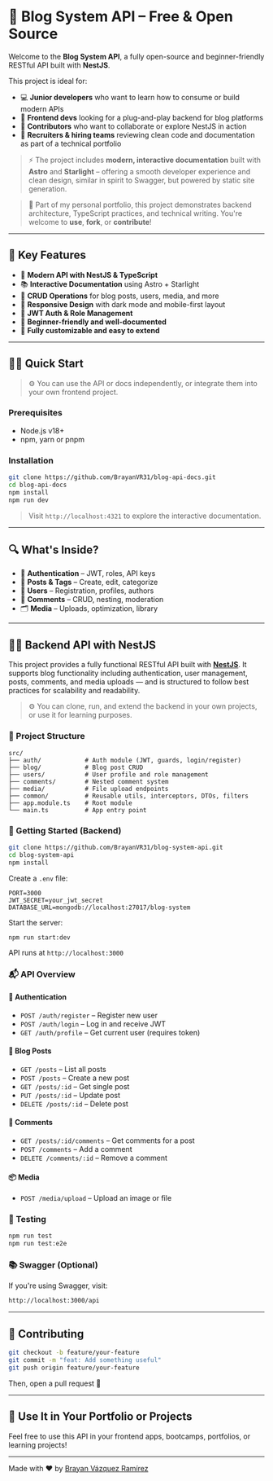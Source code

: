 # 📘 Blog System API – Free & Open Source

Welcome to the **Blog System API**, a fully open-source and beginner-friendly RESTful API built with **NestJS**. 

This project is ideal for:
- 💻 **Junior developers** who want to learn how to consume or build modern APIs
- 🧩 **Frontend devs** looking for a plug-and-play backend for blog platforms
- 🤝 **Contributors** who want to collaborate or explore NestJS in action
- 👀 **Recruiters & hiring teams** reviewing clean code and documentation as part of a technical portfolio

> ⚡ The project includes **modern, interactive documentation** built with **Astro** and **Starlight** – offering a smooth developer experience and clean design, similar in spirit to Swagger, but powered by static site generation.

> 💼 Part of my personal portfolio, this project demonstrates backend architecture, TypeScript practices, and technical writing. You're welcome to **use**, **fork**, or **contribute**!

---

## 🌟 Key Features

- 🚀 **Modern API with NestJS & TypeScript**
- 📚 **Interactive Documentation** using Astro + Starlight
- 📝 **CRUD Operations** for blog posts, users, media, and more
- 🎨 **Responsive Design** with dark mode and mobile-first layout
- 🔐 **JWT Auth & Role Management**
- 🧪 **Beginner-friendly and well-documented**
- 🔧 **Fully customizable and easy to extend**

---

## 🧑‍💻 Quick Start

> ⚙️ You can use the API or docs independently, or integrate them into your own frontend project.

### Prerequisites
- Node.js v18+
- npm, yarn or pnpm

### Installation
```bash
git clone https://github.com/BrayanVR31/blog-api-docs.git
cd blog-api-docs
npm install
npm run dev
```

> Visit `http://localhost:4321` to explore the interactive documentation.

---

## 🔍 What's Inside?

- 🔐 **Authentication** – JWT, roles, API keys
- 📝 **Posts & Tags** – Create, edit, categorize
- 👤 **Users** – Registration, profiles, authors
- 💬 **Comments** – CRUD, nesting, moderation
- 🗂 **Media** – Uploads, optimization, library

---

## 🧑‍💻 Backend API with NestJS

This project provides a fully functional RESTful API built with **[NestJS](https://nestjs.com/)**. It supports blog functionality including authentication, user management, posts, comments, and media uploads — and is structured to follow best practices for scalability and readability.

> ⚙️ You can clone, run, and extend the backend in your own projects, or use it for learning purposes.

### 📂 Project Structure

```
src/
├── auth/            # Auth module (JWT, guards, login/register)
├── blog/            # Blog post CRUD
├── users/           # User profile and role management
├── comments/        # Nested comment system
├── media/           # File upload endpoints
├── common/          # Reusable utils, interceptors, DTOs, filters
├── app.module.ts    # Root module
└── main.ts          # App entry point
```

### 🚀 Getting Started (Backend)

```bash
git clone https://github.com/BrayanVR31/blog-system-api.git
cd blog-system-api
npm install
```

Create a `.env` file:

```env
PORT=3000
JWT_SECRET=your_jwt_secret
DATABASE_URL=mongodb://localhost:27017/blog-system
```

Start the server:

```bash
npm run start:dev
```

API runs at `http://localhost:3000`

### 📬 API Overview

#### 🔐 Authentication
- `POST /auth/register` – Register new user
- `POST /auth/login` – Log in and receive JWT
- `GET /auth/profile` – Get current user (requires token)

#### 📝 Blog Posts
- `GET /posts` – List all posts
- `POST /posts` – Create a new post
- `GET /posts/:id` – Get single post
- `PUT /posts/:id` – Update post
- `DELETE /posts/:id` – Delete post

#### 💬 Comments
- `GET /posts/:id/comments` – Get comments for a post
- `POST /comments` – Add a comment
- `DELETE /comments/:id` – Remove a comment

#### 📦 Media
- `POST /media/upload` – Upload an image or file

### 🧪 Testing

```bash
npm run test
npm run test:e2e
```

### 📚 Swagger (Optional)

If you're using Swagger, visit:

```txt
http://localhost:3000/api
```

---

## 🤝 Contributing

```bash
git checkout -b feature/your-feature
git commit -m "feat: Add something useful"
git push origin feature/your-feature
```

Then, open a pull request 🚀

---

## 🧩 Use It in Your Portfolio or Projects

Feel free to use this API in your frontend apps, bootcamps, portfolios, or learning projects!

---

Made with ❤️ by [Brayan Vázquez Ramírez](https://github.com/BrayanVR31)
